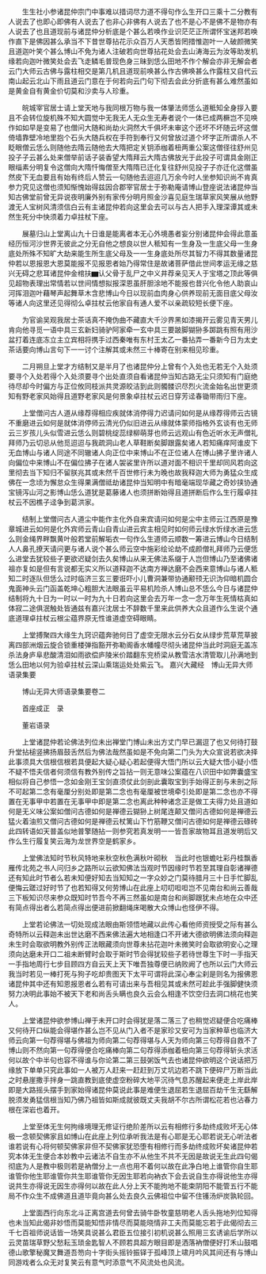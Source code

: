 <!-- { "loadSidebar": true } -->
　　生生社小参诸昆仲宗门中事难以措词尽力道不得句作么生开口三乘十二分教有人说去了也即心即佛有人说去了也非心非佛有人说去了也不是心不是佛不是物亦有人说去了也且道现前与诸昆仲分析底是个甚么若唤作业识茫茫正所谓怀宝迷邦若唤作直下是佛因甚么承当不下昔世尊拈花示众百万人天悉皆罔措惟迦叶一人破颜微笑且道迦叶笑个甚么博山不免为诸人注破若向世尊拈花处会去山涛海云为汝等助发机缘若向迦叶微笑处会去飞走鳞毛普现色身三昧到恁么田地不作个解会亦非无解会者云门大师云古佛与露柱相交是第几机且道现前唤甚么作古佛唤甚么作露柱又自代云南山起云北山下雨且道云门意在于何若向云门句下彻去会此分折底有甚么难然虽如是黄金自有黄金价切莫和沙卖与人珍重。

　　皖城宰官居士请上堂天地与我同根万物与我一体肇法师恁么道秪知全身拶入要且不会转位旋机殊不知大圆觉中无我无人无众生无寿者说个一体已成两橛岂不见唤作如如早是变易了也僧问大随和尚劫火洞然大千俱坏未审这个还坏不坏随云坏这僧倚墙靠壁冷地里抱个石头大随兵权在手符到奉行又何曾放过道个坏字正所谓杀人不眨眼僧云恁么则随他去隋云随他去大隋把定关钥添枷着杻两重公案这僧径往舒州见投子子云甚么处来僧举前话子装香望大隋拜云大隋古佛放光于此投子可谓具金刚正眼缁素分明复令这僧向大隋忏悔僧至大隋隋已迁化复往舒州见投子子亦迁化这僧虽然皮下无血要且有始有终后人赞云一句随他去迢迢几万余今时人坐参知识尚不肯真参力究见这僧也须知惭愧始得兹因合郡宰官居士于弥勒庵请博山登座说法诸昆仲当知古佛堂前曾无异说夜明廉外别有家传分明月照金沙喜见庭生瑞草家风笑展从他野渡无人宝树风清须信白云有主诸昆仲若向这里会去可以与古人把手入理深谭其或未然生死分中快须着力卓拄杖下座。

　　展墓归山上堂离山九十日谁是能离者本无心外境愚者妄分别诸昆仲会得此意虽经历恒河沙世界无彼此之分无自他之想良以世人秪知有一生身及一生底父母一生身底处所殊不知旷大劫来能生所生底父母及一一生身底处所尽其智力不得其数量诸昆仲若以恩报恩大恩莫能报不见报恩者始乃得常住是故诸菩萨借此世间孝运无缘之慈兴无碍之悲耳诸昆仲金棺扶▆认父骨于乱尸之中义井荐亲见天人于宝塔之顶此等俱见超物表理出常情若以世间情想拟报深恩虽肝胆涂地不能报也昔兴化令他人助哀山河挥泪迦叶藉琴声起舞草木含悲博山今日以现前血肉身心供养现前无面目底父母汝等诸人向这里还见得彻么卓拄杖云他家自有通人爱不以亲疏较短长便下座。

　　为官谕吴观我居士茶话真不掩伪曲不藏直大千沙界黑如漆揭开云雾见青天男儿肯向他寻觅一语中具三玄新妇骑驴阿家牵一玄中具三要跛脚猢狲多踯跳有照有用沙盆打着连底冻立主立宾相将携手过西秦唯有东村王太乙一番拈弄一番新今日为太史茶话要向博山言句下一一讨个注解其或未然三十棒寄在别来相见珍重。

　　二月朔旦上堂才方结制又是半月了也诸昆仲分上曾有个入处也无若无个入处须要寻个入处若得个入处须要寻个出处直须自看诸昆仲当知古路无尘只须知有门庭绝待尽却今时偏方与正位攸同枝派共灵源皎洁到此则髑髅识尽烈火流金始名出世更须知有野老家风始得且道野老家风是何景象卓拄杖云迟日穿芳迳春锄带雨归下座。

　　上堂僧问古人道从缘荐得相应疾就体消停得力迟请问如何是从缘荐得师云古镜不重磨进云如何是就体消停师云清光仍似旧进云从缘就体蒙师指格外玄谈有也无师云三岁孩儿头似雪进云恁么则碧桃绽蕊绿柳萌芽也师云远观山有色近听水无声僧礼拜师乃云切忌从他觅迢迢与我疏洞山老人草鞋断矣脚跟露矣诸人若知痛痒阿谁皮下无血博山与诸人同途不同辙诸人向正位中来博山不在正位诸人在博山拂子里许诸人向偏位中来博山不在偏位拂子在诸人袈裟里许所以道对面不相识千里却同风若向这里彻去当下知归不留朕兆其或未然千百世修行未为晚也故我释迦大师为勇猛众生成佛在一念顷为懈怠众生得果满僧祗劫诸昆仲当知明中有暗毫端现华藏之奇妙挟协通宝镜泻山河之影博山恁么道犹是葛藤诸人也须拼断始得且道拼断后作么生行履卓拄杖云不因樵子迳争到葛洪家。

　　结制上堂僧问古人道尘中能作主化外自来宾请问如何是尘中主师云江西原是豫章城进云如何是化外宾师云青山自青山进云宾主相见时如何师云绿水忻绿水进云恁么则金绳界畔飘黄叶般若堂前解垢衣一句作么生道师云顺数一筹进云博山今日结制人人鼻孔撩天请问更与诸人说个甚么师云空中施彩绘论劫不成颜僧礼拜师乃云便恁么进堂去犹较些子更欲迟疑剑去久矣博山从来无佛法系缀于人岂但博山乃至诸佛诸祖亦复如是但有言说都无实义所以道释迦不达南方禅达磨不会西来意博山与诸人秪知二时逐队但恁么过时临济三玄三要诳吓小儿曹洞兼带协通颟顸无识沩仰暗机圆合鬼面神头云门函盖乾坤心粗胆大法眼虽云平易机险杀人博山总不恁么今日与诸昆仲结制将九十日为一时以一时为九十日若向这里会去万年一念一念万年生死情枯真如体寂二途俱泯触处皆通兹有嘉兴沈居士不辞数千里来此供养大众且道作么生说个通底道理卓拄杖云根尘蕴界原无性谁道虚空碍眼睛。

　　上堂搏聚四大缘生九窍识蕴奔驰何日了虚空无限水云分石女从绿步荒草荒草披离四部洲烟云旋合锁重楼弹指豁开弥勒阁香水幡幢尽彻头诸昆仲当此时洞庭无盖冻杀法身庐阜悲酸清泪如雨欲偿庐陵米价踏翻东兖桥梁从教雪洁水清管取儿孙满地到恁么田地以何为验卓拄杖云深山乘瑞运处处紫云飞。
嘉兴大藏经　博山无异大师语录集要


　　博山无异大师语录集要卷二

　　首座成正　录

　　董岩语录

　　上堂诸昆仲若论佛法列位未出禅堂门博山未出方丈门早已漏逗了也又何待打鼓升堂拈槌竖拂扬眉鼓舌然后为佛法哉然虽如是不免向第二门头为大众宣说若欲决择此事须具大信根信根若具便起大疑心疑心若起便得大悟门所以云大疑大悟小疑小悟不疑不悟夫信者何须信有教外别传之旨拈一则无意味公案蕴在八识田中如弊囊盛宝相似将自己参悟一念如金刚王宝剑直须仗此剑剖此囊取宝到手始得正剖与未剖之际不可起第二念有毫厘分别处即是第二念也有毫厘被世境牵引处即是第二念也亦不得置在无事甲中若置在无事甲中即是第二念也离此种种诸念正是做工夫得力处且道如何是无义味公案如僧问古德如何是禅德云猢狲上树尾连颠又僧问古德如何是禅德云猛火着油煎又僧问古德如何是禅德云杖篱山下竹筋鞭又僧问古德如何是禅德云碌砖此四转语如天普盖似地普擎随拈一则参究若真发明一一皆吾家故物耳且道发明后又作么生行履复笑云海为龙世界空是鹤家乡。

　　上堂佛法知时节秋风特地来秋空秋色满秋叶砌秋　当此时也银蟾吐彩丹桂飘香雁传北苑之书人问归乡之路所以云欲知佛法当观时节因缘时节若至其理自彰诸禅德还有知此时节者么若未知便好知去当知知之一字众妙之门莫待腊月三十日手忙脚乱便悔云蹉过好时节了也若知得又何劳博山在此座上叨叨呾呾岂不见南台和尚云善哉三下板知识尽来参众既知时节吾今不再三然虽如是南台和尚脚跟犹未点地在众中还有简点得出者么若简点得出便进前掀翻绳床喝散大众博山也怪伊不得。

　　上堂若论佛法一切处现成法眼由斯领悟地藏以此传心看他师资授受之际有甚么奇特所以云释迦未出世达磨不西来佛法遍大地相逢口不开诸大德欲明佛法须向释迦未生时会取欲明教外别传正法眼藏须向世尊未拈花迦叶未微笑时会取欲明安心之理须向达磨未开口二祖未断臂时会取于斯时节会得犹较些子若待世尊生下时一手指天一手指地周行七步目顾四方自云天上天下唯吾独尊便已纳败阙了也所以云门大师云我当时若见一棒打死与狗子吃却贵图天下太平可谓将此深心奉尘刹是则名为报佛恩诸昆仲其中还有知恩报恩者么若有可请出来与吾相见其或未然可趁此手强脚健快须努力决明此事始不被天下老和尚舌头瞒也良久云会么相逢不饮空归去洞口桃花也笑人。

　　上堂诸昆仲欲参博山禅于未开口时会得犹是落二落三了也稍觉迟疑便合吃痛棒又何待开口纵能会得堪作甚么岂不见从门入者不是家珍又安可为当家种草也临济大师云向第一句荐得堪与佛祖为师向第二句荐得堪与人天为师向第三句荐得自救不了博山则不然向第一句荐得便合吃痛棒向第二句荐得添枷着杻向第三句荐得斩头求活何以故个中半句也容不得谁与你论第二第三鼓粥饭气去也诸昆仲欲明这个说话把万缘放下单单只究此事如一人被万人赶来一赶赶到万丈坑边若不跳下便碎尸万断当此之时悬崖撒手拌身一跳直教到底使虚空粉碎大地平沉待气息苏醒起来便走上岸此岸即是大路摇头摆手到家始得诸昆仲莫说此事是难便生退屈若生退屈百劫千生无繇解脱须发勇猛信根当知乃佛乃祖皆如斯成就彼既丈夫我胡不尔古所谓松花若也沾春力根在深岩也着开。

　　上堂至体无生何拘缘境理无修证行绝阶差所以云有相修行多劫终成败坏无心体极一念顿契佛家且如博山在此座上列位承听我法是有心耶是无心耶若说无心听法者谁若说有心将何顿契佛家非但不契佛家犹恐堕有相修行而多劫终成败坏矣诸昆仲若究本体无生便合本妙教中云诸法不自生亦不从他生不共不无因是故说无生此四句偈彻底为人是教中极则若是衲僧分上一点也用不着何以故在此净白地上谁管你自生耶谁管你他生耶谁管你共生耶谁管你无因生耶若向衲衣下会去说自生亦得说他生亦得说共生亦得说无因生亦得何以故在此人分上天不能拘地不能束阴阳不能管五行不能局不作众生不成佛道且道毕竟向甚么处去良久云佛祖位中留不住镬汤炉炭孰轮回。

　　上堂面西行向东北斗正离宫道去何曾去骑牛卧牧童慈明老人舌头拖地列位知得也未当知此偈非妙悟而莫能知悟非情尽而莫能晓情非工夫而莫能忘若于此偈彻去三千七百祖师说话皆一场笑具说甚么君臣五位接引初机说甚么照用三玄诱谕后学所以云灵苗瑞草野父愁耘玉琐金匙智人不顾若具超方眼目即是洒落衲僧便好打禾山鼓唱德山歌擎秘魔叉舞道吾笏向十字街头摇铃振铎于孤峰顶上啸月吟风其间还有与博山同游戏者么众无对复笑云有意气时添意气不风流处也风流。

